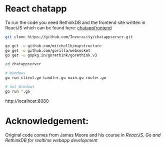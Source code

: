 # React chatapp

To run the code you need RethinkDB and the frontend site written in ReactJS which can be found here: [chatappfrontend](https://github.com/Inveracity/chatappfrontend.git)

```bash
git clone https://github.com/Inveracity/chatappserver.git

go get -u github.com/mitchellh/mapstructure
go get -u github.com/gorilla/websocket
go get -u gopkg.in/gorethink/gorethink.v3

cd chatappserver

# Windows
go run client.go handler.go main.go router.go

# not Windows
go run *.go

```

http://localhost:8080


# Acknowledgement:

Original code comes from James Moore and his course in _ReactJS, Go and RethinkDB for realtime webapp development_